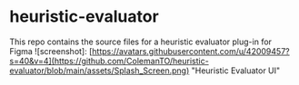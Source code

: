 # heuristic-evaluator
This repo contains the source files for a heuristic evaluator plug-in for Figma
![screenshot]: [https://avatars.githubusercontent.com/u/42009457?s=40&v=4](https://github.com/ColemanTO/heuristic-evaluator/blob/main/assets/Splash_Screen.png) "Heuristic Evaluator UI"
